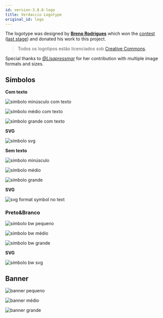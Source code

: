```yaml
---
id: version-3.8.6-logo
title: Verdaccio Logotype
original_id: logo
---
```


The logotype was designed by **[Breno Rodrigues](https://github.com/rodriguesbreno)** which won the [contest](https://github.com/verdaccio/verdaccio/issues/237) ([last stage](https://github.com/verdaccio/verdaccio/issues/328)) and donated his work to this project.

> Todos os logotipos estão licenciados sob [Creative Commons](https://github.com/verdaccio/verdaccio/blob/master/LICENSE-docs).

Special thanks to *[@Lisapressmar](https://github.com/Lisapressmar)* for her contribution with multiple image formats and sizes.

## Símbolos

**Com texto**

![símbolo minúsculo com texto](/img/logo/symbol/png/logo-small-header-bottom.png)

![símbolo médio com texto](/img/logo/symbol/png/logo-small-header-bottom@2x.png)

![símbolo grande com texto](/img/logo/symbol/png/logo-small-header-bottom@3x.png)

**SVG**

![símbolo svg](/img/logo/symbol/svg/logo-small-header-bottom.svg)

**Sem texto**

![símbolo minúsculo](/img/logo/symbol/png/verdaccio-tiny.png)

![símbolo médio](/img/logo/symbol/png/verdaccio-tiny@2x.png)

![símbolo grande](/img/logo/symbol/png/verdaccio-tiny@3x.png)

**SVG**

![svg format symbol no text](/img/logo/symbol/svg/verdaccio-tiny.svg)

### Preto&Branco

![símbolo bw pequeno](/img/logo/symbol/png/verdaccio-blackwhite.png)

![símbolo bw médio](/img/logo/symbol/png/verdaccio-blackwhite@2x.png)

![símbolo bw grande](/img/logo/symbol/png/verdaccio-blackwhite@3x.png)

**SVG**

![símbolo bw svg](/img/logo/symbol/svg/verdaccio-blackwhite.svg)

## Banner

![banner pequeno](/img/logo/banner/png/verdaccio-banner.png)

![banner médio](/img/logo/banner/png/verdaccio-banner@2x.png)

![banner grande](/img/logo/banner/png/verdaccio-banner@3x.png)